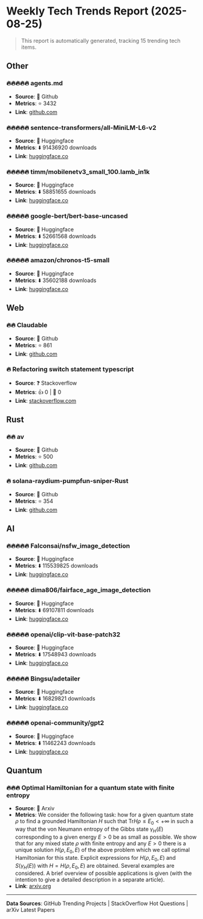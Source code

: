 # Weekly Tech Trends Report (2025-08-25)

> This report is automatically generated, tracking 15 trending tech items.


## Other 

### 🔥🔥🔥🔥🔥 agents.md

- **Source**: 🐙 Github
- **Metrics**: ⭐ 3432
- **Link**: [github.com](https://github.com/openai/agents.md)


### 🔥🔥🔥🔥🔥 sentence-transformers/all-MiniLM-L6-v2

- **Source**: 🔗 Huggingface
- **Metrics**: ⬇️ 91436920 downloads
- **Link**: [huggingface.co](https://huggingface.co/sentence-transformers/all-MiniLM-L6-v2)


### 🔥🔥🔥🔥🔥 timm/mobilenetv3_small_100.lamb_in1k

- **Source**: 🔗 Huggingface
- **Metrics**: ⬇️ 58851655 downloads
- **Link**: [huggingface.co](https://huggingface.co/timm/mobilenetv3_small_100.lamb_in1k)


### 🔥🔥🔥🔥🔥 google-bert/bert-base-uncased

- **Source**: 🔗 Huggingface
- **Metrics**: ⬇️ 52661568 downloads
- **Link**: [huggingface.co](https://huggingface.co/google-bert/bert-base-uncased)


### 🔥🔥🔥🔥🔥 amazon/chronos-t5-small

- **Source**: 🔗 Huggingface
- **Metrics**: ⬇️ 35602188 downloads
- **Link**: [huggingface.co](https://huggingface.co/amazon/chronos-t5-small)


## Web 

### 🔥🔥 Claudable

- **Source**: 🐙 Github
- **Metrics**: ⭐ 861
- **Link**: [github.com](https://github.com/opactorai/Claudable)


### 🔥 Refactoring switch statement typescript

- **Source**: ❓ Stackoverflow
- **Metrics**: 👍 0 | 💬 0
- **Link**: [stackoverflow.com](https://stackoverflow.com/questions/54079960/refactoring-switch-statement-typescript)


## Rust 

### 🔥🔥 av

- **Source**: 🐙 Github
- **Metrics**: ⭐ 500
- **Link**: [github.com](https://github.com/auv-sh/av)


### 🔥 solana-raydium-pumpfun-sniper-Rust

- **Source**: 🐙 Github
- **Metrics**: ⭐ 354
- **Link**: [github.com](https://github.com/printz-labs/solana-raydium-pumpfun-sniper-Rust)


## AI 

### 🔥🔥🔥🔥🔥 Falconsai/nsfw_image_detection

- **Source**: 🔗 Huggingface
- **Metrics**: ⬇️ 115539825 downloads
- **Link**: [huggingface.co](https://huggingface.co/Falconsai/nsfw_image_detection)


### 🔥🔥🔥🔥🔥 dima806/fairface_age_image_detection

- **Source**: 🔗 Huggingface
- **Metrics**: ⬇️ 69107811 downloads
- **Link**: [huggingface.co](https://huggingface.co/dima806/fairface_age_image_detection)


### 🔥🔥🔥🔥🔥 openai/clip-vit-base-patch32

- **Source**: 🔗 Huggingface
- **Metrics**: ⬇️ 17548943 downloads
- **Link**: [huggingface.co](https://huggingface.co/openai/clip-vit-base-patch32)


### 🔥🔥🔥🔥🔥 Bingsu/adetailer

- **Source**: 🔗 Huggingface
- **Metrics**: ⬇️ 16829821 downloads
- **Link**: [huggingface.co](https://huggingface.co/Bingsu/adetailer)


### 🔥🔥🔥🔥🔥 openai-community/gpt2

- **Source**: 🔗 Huggingface
- **Metrics**: ⬇️ 11462243 downloads
- **Link**: [huggingface.co](https://huggingface.co/openai-community/gpt2)


## Quantum 

### 🔥🔥🔥 Optimal Hamiltonian for a quantum state with finite entropy

- **Source**: 📜 Arxiv
- **Metrics**: We consider the following task: how for a given quantum state $\rho$ to find
a grounded Hamiltonian $H$ such that $\mathrm{Tr}H\rho\leq E_0<+\infty$ in such
a way that the von Neumann entropy of the Gibbs state $\gamma_H(E)$
corresponding to a given energy $E>0$ be as small as possible.
  We show that for any mixed state $\rho$ with finite entropy and any $E>0$
there is a unique solution $H(\rho,E_0,E)$ of the above problem which we call
optimal Hamiltonian for this state. Explicit expressions for $H(\rho,E_0,E)$
and $S(\gamma_H(E))$ with $H=H(\rho,E_0,E)$ are obtained. Several examples are
considered.
  A brief overview of possible applications is given (with the intention to
give a detailed description in a separate article).
- **Link**: [arxiv.org](http://arxiv.org/abs/2508.16575v1)



---

**Data Sources**: GitHub Trending Projects | StackOverflow Hot Questions | arXiv Latest Papers